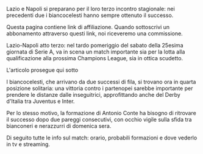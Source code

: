 Lazio e Napoli si preparano per il loro terzo incontro stagionale: nei precedenti due i biancocelesti hanno sempre ottenuto il successo.

Questa pagina contiene link di affiliazione. Quando sottoscrivi un abbonamento attraverso questi link, noi riceveremo una commissione.

Lazio-Napoli atto terzo: nel tardo pomeriggio del sabato della 25esima giornata di Serie A, va in scena un match importante sia per la lotta alla qualificazione alla prossima Champions League, sia in ottica scudetto.

L'articolo prosegue qui sotto

I biancocelesti, che arrivano da due successi di fila, si trovano ora in quarta posizione solitaria: una vittoria contro i partenopei sarebbe importante per prendere le distanze dalle inseguitrici, approfittando anche del Derby d'Italia tra Juventus e Inter.

Per lo stesso motivo, la formazione di Antonio Conte ha bisogno di ritrovare il successo dopo due pareggi consecutivi, con occhio vigile sulla sfida tra bianconeri e nerazzurri di domenica sera.

Di seguito tutte le info sul match: orario, probabili formazioni e dove vederlo in tv e streaming.
